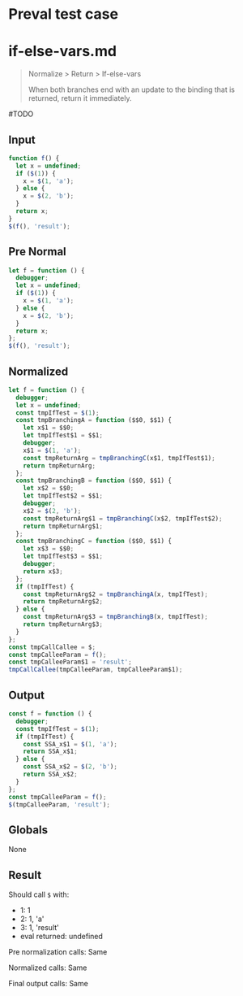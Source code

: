 # Preval test case

# if-else-vars.md

> Normalize > Return > If-else-vars
>
> When both branches end with an update to the binding that is returned, return it immediately.

#TODO

## Input

`````js filename=intro
function f() {
  let x = undefined;
  if ($(1)) {
    x = $(1, 'a');
  } else {
    x = $(2, 'b');
  }
  return x;
}
$(f(), 'result');
`````

## Pre Normal

`````js filename=intro
let f = function () {
  debugger;
  let x = undefined;
  if ($(1)) {
    x = $(1, 'a');
  } else {
    x = $(2, 'b');
  }
  return x;
};
$(f(), 'result');
`````

## Normalized

`````js filename=intro
let f = function () {
  debugger;
  let x = undefined;
  const tmpIfTest = $(1);
  const tmpBranchingA = function ($$0, $$1) {
    let x$1 = $$0;
    let tmpIfTest$1 = $$1;
    debugger;
    x$1 = $(1, 'a');
    const tmpReturnArg = tmpBranchingC(x$1, tmpIfTest$1);
    return tmpReturnArg;
  };
  const tmpBranchingB = function ($$0, $$1) {
    let x$2 = $$0;
    let tmpIfTest$2 = $$1;
    debugger;
    x$2 = $(2, 'b');
    const tmpReturnArg$1 = tmpBranchingC(x$2, tmpIfTest$2);
    return tmpReturnArg$1;
  };
  const tmpBranchingC = function ($$0, $$1) {
    let x$3 = $$0;
    let tmpIfTest$3 = $$1;
    debugger;
    return x$3;
  };
  if (tmpIfTest) {
    const tmpReturnArg$2 = tmpBranchingA(x, tmpIfTest);
    return tmpReturnArg$2;
  } else {
    const tmpReturnArg$3 = tmpBranchingB(x, tmpIfTest);
    return tmpReturnArg$3;
  }
};
const tmpCallCallee = $;
const tmpCalleeParam = f();
const tmpCalleeParam$1 = 'result';
tmpCallCallee(tmpCalleeParam, tmpCalleeParam$1);
`````

## Output

`````js filename=intro
const f = function () {
  debugger;
  const tmpIfTest = $(1);
  if (tmpIfTest) {
    const SSA_x$1 = $(1, 'a');
    return SSA_x$1;
  } else {
    const SSA_x$2 = $(2, 'b');
    return SSA_x$2;
  }
};
const tmpCalleeParam = f();
$(tmpCalleeParam, 'result');
`````

## Globals

None

## Result

Should call `$` with:
 - 1: 1
 - 2: 1, 'a'
 - 3: 1, 'result'
 - eval returned: undefined

Pre normalization calls: Same

Normalized calls: Same

Final output calls: Same
